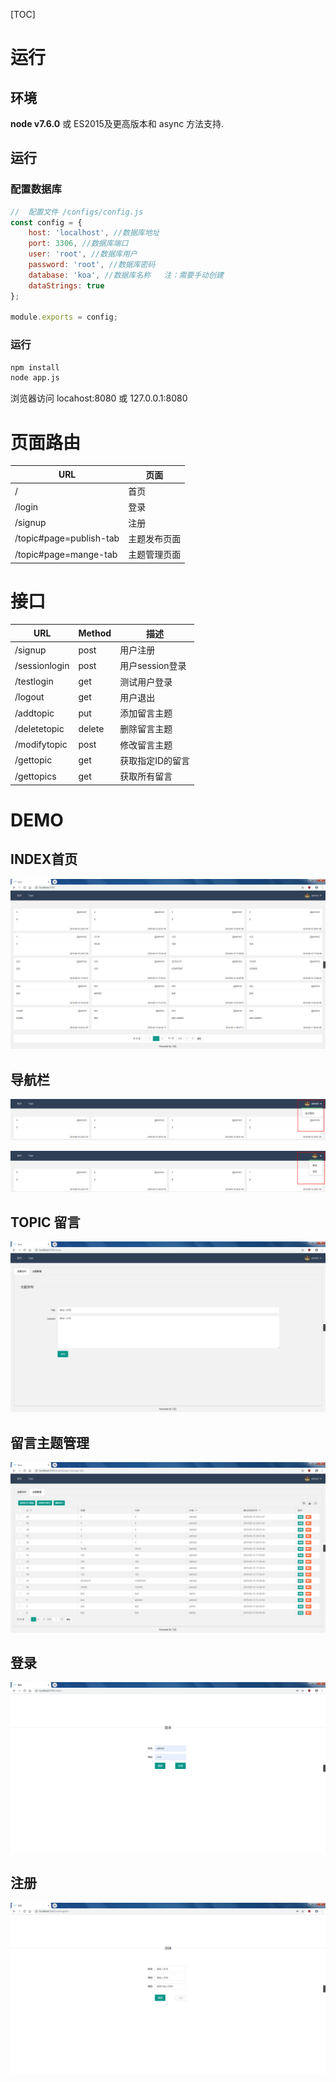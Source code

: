 [TOC]

# 运行

## 环境

**node v7.6.0** 或 ES2015及更高版本和 async 方法支持.

## 运行

### 配置数据库
```js
//  配置文件 /configs/config.js
const config = {
    host: 'localhost', //数据库地址
    port: 3306, //数据库端口
    user: 'root', //数据库用户
    password: 'root', //数据库密码
    database: 'koa', //数据库名称   注：需要手动创建
    dataStrings: true
};

module.exports = config;
```

### 运行

```bash
npm install
node app.js
```

浏览器访问 locahost:8080 或 127.0.0.1:8080

# 页面路由

| URL                     | 页面         |
| ----------------------- | ------------ |
| /                       | 首页         |
| /login                  | 登录         |
| /signup                 | 注册         |
| /topic#page=publish-tab | 主题发布页面 |
| /topic#page=mange-tab   | 主题管理页面 |

# 接口

| URL           | Method | 描述             |
| ------------- | ------ | ---------------- |
| /signup       | post   | 用户注册         |
| /sessionlogin | post   | 用户session登录  |
| /testlogin    | get    | 测试用户登录     |
| /logout       | get    | 用户退出         |
| /addtopic     | put    | 添加留言主题     |
| /deletetopic  | delete | 删除留言主题     |
| /modifytopic  | post   | 修改留言主题     |
| /gettopic     | get    | 获取指定ID的留言 |
| /gettopics    | get    | 获取所有留言     |


# DEMO

## INDEX首页

![1557921909174](demo/1557921909174.png)

## 导航栏

![1557922171970](demo/1557922171970.png)

![1557922133192](demo/1557922133192.png)

## TOPIC 留言

![1557921949878](demo/1557921949878.png)

## 留言主题管理

![1557921981299](demo/1557921981299.png)

## 登录

![1557921994155](demo/1557921994155.png)

## 注册

![1557922043141](demo/1557922043141.png)

